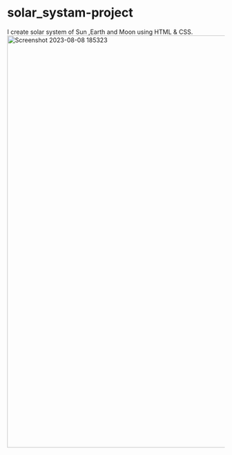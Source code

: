 # solar_systam-project
I create solar system of Sun ,Earth and Moon using HTML &amp; CSS.
<img width="955" alt="Screenshot 2023-08-08 185323" src="https://github.com/nandnrnsingh/solar_systam-project/assets/121127563/32323ee5-5ba3-4038-9134-96526c844814">
